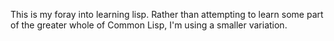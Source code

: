 This is my foray into learning lisp. Rather than attempting to learn some part of the greater whole of Common Lisp, I'm using a smaller variation. 
